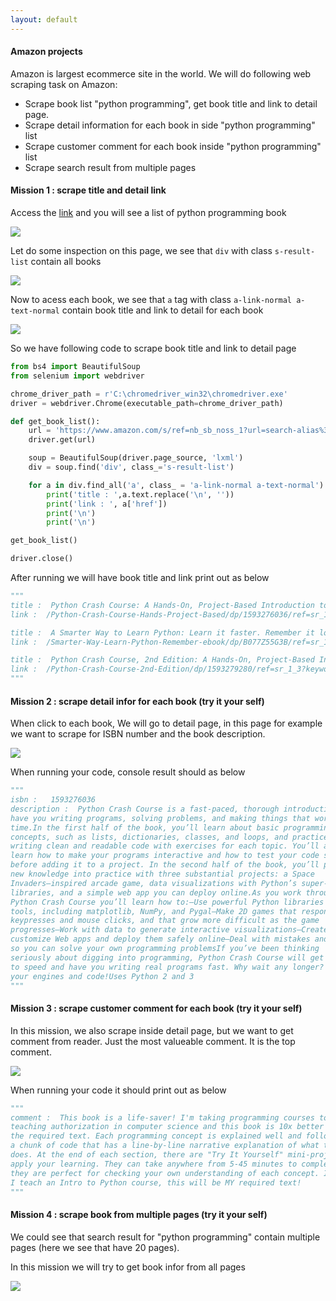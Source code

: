 ```yaml
---
layout: default
---
```


#### Amazon projects

Amazon is largest ecommerce site in the world. We will do following web scraping task on Amazon:

* Scrape book list "python programming", get book title and link to detail page.
* Scrape detail information for each book in side "python programming" list
* Scrape customer comment for each book inside "python programming" list
* Scrape search result from multiple pages

#### Mission 1 : scrape title and detail link

Access the [link](https://www.amazon.com/s/ref=nb_sb_noss_1?url=search-alias%3Daps&field-keywords=python+programming) and you will see a list of python programming book

![](images/2019-08-04_20-11-25.jpg)



Let do some inspection on this page, we see that `div` with class `s-result-list` contain all books

![](images/2019-08-04_20-12-14.jpg)



Now to acess each book, we see that `a` tag with class `a-link-normal a-text-normal` contain book title and link to detail for each book

![](images/2019-08-04_20-20-06.jpg)



So we have following code to scrape book title and link to detail page

```python
from bs4 import BeautifulSoup
from selenium import webdriver

chrome_driver_path = r'C:\chromedriver_win32\chromedriver.exe'
driver = webdriver.Chrome(executable_path=chrome_driver_path)

def get_book_list():
	url = 'https://www.amazon.com/s/ref=nb_sb_noss_1?url=search-alias%3Daps&field-keywords=python+programming'
	driver.get(url)

	soup = BeautifulSoup(driver.page_source, 'lxml')
	div = soup.find('div', class_='s-result-list')

	for a in div.find_all('a', class_ = 'a-link-normal a-text-normal'):
		print('title : ',a.text.replace('\n', ''))
		print('link : ', a['href'])
		print('\n')
		print('\n')

get_book_list()

driver.close()
```

After running we will have book title and link print out as below

```python
"""
title :  Python Crash Course: A Hands-On, Project-Based Introduction to Programming
link :  /Python-Crash-Course-Hands-Project-Based/dp/1593276036/ref=sr_1_1?keywords=python+programming&qid=1564924835&s=gateway&sr=8-1

title :  A Smarter Way to Learn Python: Learn it faster. Remember it longer.
link :  /Smarter-Way-Learn-Python-Remember-ebook/dp/B077Z55G3B/ref=sr_1_2?keywords=python+programming&qid=1564924835&s=gateway&sr=8-2

title :  Python Crash Course, 2nd Edition: A Hands-On, Project-Based Introduction to Programming
link :  /Python-Crash-Course-2nd-Edition/dp/1593279280/ref=sr_1_3?keywords=python+programming&qid=1564924835&s=gateway&sr=8-3
"""
```



#### Mission 2 : scrape detail infor for each book (try it your self)

When click to each book, We will go to detail page, in this page for example we want to scrape for ISBN number and the book description.

![](images/2019-08-04_20-28-20.jpg)



When running your code, console result should as below

```python
"""
isbn :   1593276036
description :  Python Crash Course is a fast-paced, thorough introduction to Python that will 
have you writing programs, solving problems, and making things that work in no 
time.In the first half of the book, you’ll learn about basic programming 
concepts, such as lists, dictionaries, classes, and loops, and practice 
writing clean and readable code with exercises for each topic. You’ll also 
learn how to make your programs interactive and how to test your code safely 
before adding it to a project. In the second half of the book, you’ll put your 
new knowledge into practice with three substantial projects: a Space 
Invaders–inspired arcade game, data visualizations with Python’s super-handy 
libraries, and a simple web app you can deploy online.As you work through 
Python Crash Course you’ll learn how to:–Use powerful Python libraries and 
tools, including matplotlib, NumPy, and Pygal–Make 2D games that respond to 
keypresses and mouse clicks, and that grow more difficult as the game 
progresses–Work with data to generate interactive visualizations–Create and 
customize Web apps and deploy them safely online–Deal with mistakes and errors 
so you can solve your own programming problemsIf you’ve been thinking 
seriously about digging into programming, Python Crash Course will get you up 
to speed and have you writing real programs fast. Why wait any longer? Start 
your engines and code!Uses Python 2 and 3
"""
```



#### Mission 3 : scrape customer comment for each book (try it your self)

In this mission, we also scrape inside detail page, but we want to get comment from reader. Just the most valueable comment. It is the top comment.

![](images/2019-08-04_20-33-03.jpg)



When running your code it should print out as below

```python
"""
comment :  This book is a life-saver! I'm taking programming courses to complete a 
teaching authorization in computer science and this book is 10x better than 
the required text. Each programming concept is explained well and followed by 
a chunk of code that has a line-by-line narrative explanation of what the code 
does. At the end of each section, there are "Try It Yourself" mini-projects to 
apply your learning. They can take anywhere from 5-45 minutes to complete but 
they are perfect for checking your own understanding of each concept. If/when 
I teach an Intro to Python course, this will be MY required text!
"""
```



#### Mission 4 : scrape book from multiple pages (try it your self)

We could see that search result for "python programming" contain multiple pages (here we see that have 20 pages).

In this mission we will try to get book infor from all pages

![](images/2019-08-04_23-52-11.jpg) 